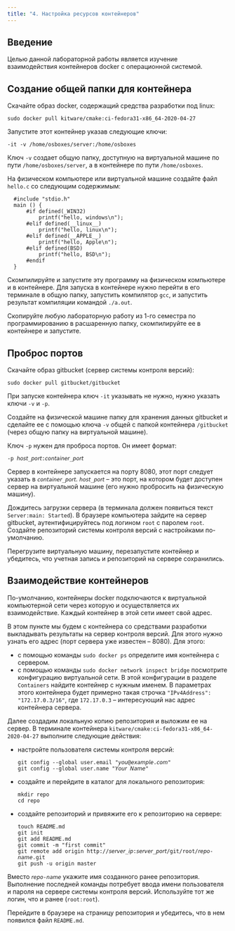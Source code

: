 ```yaml
---
title: "4. Настройка ресурсов контейнеров"
---
```

## Введение

Целью данной лабораторной работы является изучение взаимодействия контейнеров docker с операционной системой.

## Создание общей папки для контейнера

Скачайте образ docker, содержащий средства разработки под linux:

```
sudo docker pull kitware/cmake:ci-fedora31-x86_64-2020-04-27
```

Запустите этот контейнер указав следующие ключи:

```
-it -v /home/osboxes/server:/home/osboxes
```

Ключ ```-v``` создает общую папку, доступную на виртуальной машине по пути ```/home/osboxes/server```, а в контейнере по пути ```/home/osboxes```.

На физическом компьютере или виртуальной машине создайте файл ```hello.c``` со следующим содержимым:

```
  #include "stdio.h"
  main () {
      #if defined(_WIN32)
          printf("hello, windows\n");
      #elif defined(__linux__)
          printf("hello, linux\n");
      #elif defined(__APPLE__)
          printf("hello, Apple\n");
      #elif defined(BSD)
          printf("hello, BSD\n"); 
      #endif
  }
```

Скомпилируйте и запустите эту программу на физическом компьютере и в контейнере. Для запуска в контейнере нужно перейти в его терминале в общую папку, запустить компилятор ```gcc```, и запустить результат компиляции командой ```./a.out```.

Скопируйте любую лабораторную работу из 1-го семестра по программированию в расшаренную папку, скомпилируйте ее в контейнере и запустите.

## Проброс портов

Скачайте образ gitbucket (сервер системы контроля версий):

```
sudo docker pull gitbucket/gitbucket
```

При запуске контейнера ключ ```-it``` указывать не нужно, нужно указать ключи ```-v``` и ```-p```.

Создайте на физической машине папку для хранения данных gitbucket и сделайте ее с помощью ключа ```-v``` общей с папкой контейнера ```/gitbucket``` (через общую папку на виртуальной машине). 

Ключ ```-p``` нужен для проброса портов. Он имеет формат:

```
-p 𝘩𝘰𝘴𝘵_𝘱𝘰𝘳𝘵:𝘤𝘰𝘯𝘵𝘢𝘪𝘯𝘦𝘳_𝘱𝘰𝘳𝘵
```

Сервер в контейнере запускается на порту 8080, этот порт следует указать в ```𝘤𝘰𝘯𝘵𝘢𝘪𝘯𝘦𝘳_𝘱𝘰𝘳𝘵```. ```𝘩𝘰𝘴𝘵_𝘱𝘰𝘳𝘵``` – это порт, на котором будет доступен сервер на виртуальной машине (его нужно пробросить на физическую машину).

Дождитесь загрузки сервера (в терминала должен появиться текст ```Server:main: Started```). В браузере компьютера зайдите на сервер gitbucket, аутентифицируйтесь под логином ```root``` с паролем ```root```.  Создайте репозиторий системы контроля версий с настройками по-умолчанию.

Перегрузите виртуальную машину, перезапустите контейнер и убедитесь, что учетная запись и репозиторий на сервере сохранились.

## Взаимодействие контейнеров

По-умолчанию, контейнеры docker подключаются к виртуальной компьютерной сети через которую и осуществляется их взаимодействие. Каждый контейнер в этой сети имеет свой адрес.

В этом пункте мы будем с контейнера со средствами разработки выкладывать результаты на сервер контроля версий. Для этого нужно узнать его адрес (порт сервера уже известен – 8080). Для этого:

- с помощью команды ```sudo docker ps``` определите имя контейнера с сервером.
- с помощью команды ```sudo docker network inspect bridge``` посмотрите конфигурацию виртуальной сети. В этой конфигурации в разделе ```Containers``` найдите контейнер с нужным именем. В параметрах этого контейнера будет примерно такая строчка ```"IPv4Address": "172.17.0.3/16"```, где ```172.17.0.3``` – интересующий нас адрес контейнера сервера.

Далее создадим локальную копию репозитория и выложим ее на сервер. В терминале контейнера ```kitware/cmake:ci-fedora31-x86_64-2020-04-27``` выполните следующие действия:

- настройте пользователя системы контроля версий:

    ```
    git config --global user.email "𝘺𝘰𝘶@𝘦𝘹𝘢𝘮𝘱𝘭𝘦.𝘤𝘰𝘮"
    git config --global user.name "𝘠𝘰𝘶𝘳 𝘕𝘢𝘮𝘦"
    ```

- создайте и перейдите в каталог для локального репозитория:

    ```
    mkdir repo
    cd repo
    ```

- создайте репозиторий и привяжите его к репозиторию на сервере:

    ```
    touch README.md
    git init
    git add README.md
    git commit -m "first commit"
    git remote add origin http://𝘴𝘦𝘳𝘷𝘦𝘳_𝘪𝘱:𝘴𝘦𝘳𝘷𝘦𝘳_𝘱𝘰𝘳𝘵/git/root/𝘳𝘦𝘱𝘰-𝘯𝘢𝘮𝘦.git
    git push -u origin master
    ```
Вместо ```𝘳𝘦𝘱𝘰-𝘯𝘢𝘮𝘦``` укажите имя созданного ранее репозитория. Выполнение последней команды потребует ввода имени пользователя и пароля на сервере системы контроля версий. Используйте тот же логин, что и ранее (```root:root```).

Перейдите в браузере на страницу репозитория и убедитесь, что в нем появился файл ```README.md```.

